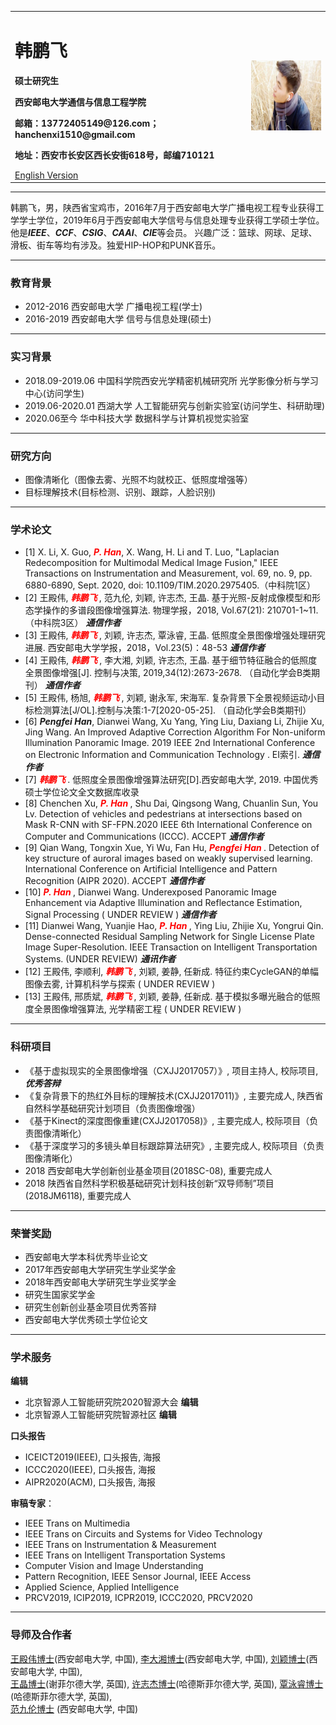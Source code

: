 <div>
<table border="0">
  <tr>
    <td width="75%">
      <h1>韩鹏飞</h1>
      <p><b>硕士研究生</b></p>
      <p><b>西安邮电大学通信与信息工程学院</b></p>
      <p><b>邮箱：13772405149@126.com； hanchenxi1510@gmail.com</b></p>
      <p><b>地址：西安市长安区西长安街618号，邮编710121 </b></p>
      <a href="/index.md">English Version</a>
    </td>
    <td width="25%">
      <img src="/CHENXI.jpg" width="100%">
    </td>
  </tr>
</table>
</div>

---

韩鹏飞，男，陕西省宝鸡市，2016年7月于西安邮电大学广播电视工程专业获得工学学士学位，2019年6月于西安邮电大学信号与信息处理专业获得工学硕士学位。他是***IEEE***、***CCF***、***CSIG***、***CAAI***、***CIE***等会员。
兴趣广泛：篮球、网球、足球、滑板、街车等均有涉及。独爱HIP-HOP和PUNK音乐。

---

### 教育背景

- 2012-2016   西安邮电大学     广播电视工程(学士)
- 2016-2019   西安邮电大学    信号与信息处理(硕士)

---

### 实习背景

- 2018.09-2019.06   中国科学院西安光学精密机械研究所        光学影像分析与学习中心(访问学生)
- 2019.06-2020.01           西湖大学                   人工智能研究与创新实验室(访问学生、科研助理)
- 2020.06至今              华中科技大学                       数据科学与计算机视觉实验室

---

### 研究方向

- 图像清晰化（图像去雾、光照不均就校正、低照度增强等）
- 目标理解技术(目标检测、识别、跟踪，人脸识别)

---
### 学术论文

-  [1] X. Li, X. Guo, ***<font color=Red>P. Han</font>***, X. Wang, H. Li and T. Luo, "Laplacian Redecomposition for Multimodal Medical Image Fusion,"  IEEE Transactions on Instrumentation and  Measurement, vol. 69, no. 9, pp. 6880-6890, Sept. 2020, doi: 10.1109/TIM.2020.2975405.（中科院1区）
-  [2] 王殿伟, ***<font color=Red> 韩鹏飞 </font>***, 范九伦, 刘颖, 许志杰, 王晶. 基于光照-反射成像模型和形态学操作的多谱段图像增强算法. 物理学报，2018, Vol.67(21): 210701-1~11. （中科院3区）  ***通信作者***
-  [3] 王殿伟, ***<font color=Red> 韩鹏飞 </font>***, 刘颖, 许志杰, 覃泳睿, 王晶. 低照度全景图像增强处理研究进展. 西安邮电大学学报，2018，Vol.23(5)：48-53   ***通信作者***
-  [4] 王殿伟, ***<font color=Red> 韩鹏飞 </font>***, 李大湘, 刘颖, 许志杰, 王晶. 基于细节特征融合的低照度全景图像增强[J]. 控制与决策, 2019,34(12):2673-2678. （自动化学会B类期刊）       ***通信作者***
-  [5] 王殿伟, 杨旭, ***<font color=Red> 韩鹏飞 </font>***, 刘颖, 谢永军, 宋海军. 复杂背景下全景视频运动小目标检测算法[J/OL].控制与决策:1-7[2020-05-25].      （自动化学会B类期刊）
-  [6] ***Pengfei Han***, Dianwei Wang, Xu Yang, Ying Liu, Daxiang Li, Zhijie Xu, Jing Wang. An Improved Adaptive Correction Algorithm For Non-uniform Illumination Panoramic          Image. 2019 IEEE 2nd International Conference on Electronic Information and Communication Technology . EI索引.              ***通信作者***
-  [7] ***<font color=Red> 韩鹏飞 </font>***. 低照度全景图像增强算法研究[D].西安邮电大学, 2019. 中国优秀硕士学位论文全文数据库收录
-  [8] Chenchen Xu, ***<font color=Red> P. Han </font>***, Shu Dai, Qingsong Wang, Chuanlin Sun, You Lv. Detection of vehicles and pedestrians at intersections based on Mask R-CNN with SF-FPN.2020  IEEE 6th International Conference on Computer and Communications (ICCC). ACCEPT                    ***通信作者***
-  [9] Qian Wang, Tongxin Xue, Yi Wu, Fan Hu, ***<font color=Red> Pengfei Han </font>***. Detection of key structure of auroral images based on weakly supervised learning. International Conference on Artificial Intelligence and Pattern Recognition (AIPR 2020).  ACCEPT                   ***通信作者***
-  [10] ***<font color=Red> P. Han </font>***, Dianwei Wang. Underexposed Panoramic Image Enhancement via Adaptive Illumination and Reflectance Estimation, Signal Processing     ( UNDER REVIEW )           ***通信作者***
-  [11] Dianwei Wang, Yuanjie Hao, ***<font color=Red> P. Han </font>***, Ying Liu, Zhijie Xu, Yongrui Qin. Dense-connected Residual Sampling Network for Single License Plate Image Super-Resolution. IEEE Transaction on Intelligent Transportation Systems.       (UNDER REVIEW) 	    ***通讯作者***   
-  [12] 王殿伟, 李顺利, ***<font color=Red> 韩鹏飞 </font>***, 刘颖, 姜静, 任新成. 特征约束CycleGAN的单幅图像去雾, 计算机科学与探索      ( UNDER REVIEW )                  
-  [13] 王殿伟, 邢质斌, ***<font color=Red> 韩鹏飞 </font>***, 刘颖, 姜静, 任新成. 基于模拟多曝光融合的低照度全景图像增强算法, 光学精密工程  ( UNDER REVIEW )   

---

### 科研项目

-   《基于虚拟现实的全景图像增强（CXJJ2017057）》, 项目主持人, 校际项目, ***优秀答辩***
-   《复杂背景下的热红外目标的理解技术(CXJJ2017011)》, 主要完成人, 陕西省自然科学基础研究计划项目（负责图像增强）
-   《基于Kinect的深度图像重建(CXJJ2017058)》, 主要完成人, 校际项目（负责图像清晰化）
-   《基于深度学习的多镜头单目标跟踪算法研究》, 主要完成人, 校际项目（负责图像清晰化）
-    2018 西安邮电大学创新创业基金项目(2018SC-08), 重要完成人
-    2018 陕西省自然科学积极基础研究计划科技创新“双导师制”项目(2018JM6118), 重要完成人


---


### 荣誉奖励

-   西安邮电大学本科优秀毕业论文
-   2017年西安邮电大学研究生学业奖学金
-   2018年西安邮电大学研究生学业奖学金
-   研究生国家奖学金
-   研究生创新创业基金项目优秀答辩
-   西安邮电大学优秀硕士学位论文

---
### 学术服务
 **编辑**
 
- 北京智源人工智能研究院2020智源大会   **编辑**
- 北京智源人工智能研究院智源社区       **编辑**

**口头报告**

- ICEICT2019(IEEE), 口头报告, 海报
- ICCC2020(IEEE), 口头报告, 海报
- AIPR2020(ACM), 口头报告, 海报

**审稿专家**： 
- IEEE Trans on Multimedia
- IEEE Trans on Circuits and Systems for Video Technology
- IEEE Trans on Instrumentation & Measurement
- IEEE Trans on Intelligent Transportation Systems
- Computer Vision and Image Understanding
- Pattern Recognition, IEEE Sensor Journal, IEEE Access
- Applied Science, Applied Intelligence
- PRCV2019, ICIP2019, ICPR2019, ICCC2020, PRCV2020


---

### 导师及合作者
 <a href="http://www.xuptciip.com.cn/show.html?team-wangdianwei" target="_blank">王殿伟博士</a>(西安邮电大学, 中国),  <a href="http://www.xuptciip.com.cn/show.html?team-lidaxiang"  target="_blank">李大湘博士</a>(西安邮电大学, 中国),  <a href="http://www.xuptciip.com.cn/show.html?team-liuying"  target="_blank">刘颖博士</a>(西安邮电大学, 中国),  
 <a href="https://www.shu.ac.uk/about-us/our-people/staff-profiles/jing-wang"  target="_blank">王晶博士</a>(谢菲尔德大学, 英国),  <a href="https://pure.hud.ac.uk/en/persons/zhijie-xu"  target="_blank">许志杰博士</a>(哈德斯菲尔德大学, 英国),  <a href="https://pure.hud.ac.uk/en/persons/louie-qin"  target="_blank">覃泳睿博士</a> (哈德斯菲尔德大学, 英国),  
 <a href="http://www.xiyou.edu.cn/info/2407/68014.htm"  target="_blank">范九伦博士</a> (西安邮电大学, 中国)



